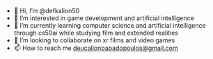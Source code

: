 - 👋 Hi, I’m @defkalion50
- 👀 I’m interested in game development and artificial intelligence
- 🌱 I’m currently learning computer science and artificial intelligence through cs50ai while studying film and extended realities
- 💞️ I’m looking to collaborate on xr films and video games
- 📫 How to reach me deucalionpapadopoulos@gmail.com

<!---
defkalion50/defkalion50 is a ✨ special ✨ repository because its `README.md` (this file) appears on your GitHub profile.
You can click the Preview link to take a look at your changes.
--->
